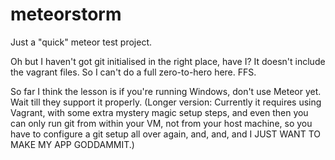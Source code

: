 # meteorstorm

Just a "quick" meteor test project.

Oh but I haven't got git initialised in the right place, have I? It doesn't include the vagrant files. So I can't do a full zero-to-hero here. FFS.

So far I think the lesson is if you're running Windows, don't use Meteor yet. Wait till they support it properly. (Longer version: Currently it requires using Vagrant, with some extra mystery magic setup steps, and even then you can only run git from within your VM, not from your host machine, so you have to configure a git setup all over again, and, and, and I JUST WANT TO MAKE MY APP GODDAMMIT.)
